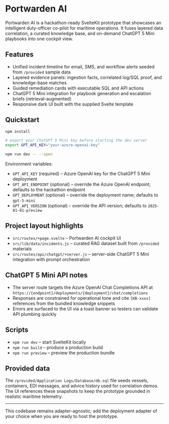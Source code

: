 # Portwarden AI

Portwarden AI is a hackathon-ready SvelteKit prototype that showcases an intelligent duty-officer co-pilot for maritime operations. It fuses layered data correlation, a curated knowledge base, and on-demand ChatGPT 5 Mini playbooks into one cockpit view.

## Features

- Unified incident timeline for email, SMS, and workflow alerts seeded from `/provided` sample data
- Layered evidence panels: ingestion facts, correlated log/SQL proof, and knowledge-base matches
- Guided remediation cards with executable SQL and API actions
- ChatGPT 5 Mini integration for playbook generation and escalation briefs (retrieval-augmented)
- Responsive dark UI built with the supplied Svelte template

## Quickstart

```sh
npm install

# export your ChatGPT 5 Mini key before starting the dev server
export GPT_API_KEY="your-azure-openai-key"

npm run dev -- --open
```

Environment variables:

- `GPT_API_KEY` (required) – Azure OpenAI key for the ChatGPT 5 Mini deployment
- `GPT_API_ENDPOINT` (optional) – override the Azure OpenAI endpoint; defaults to the hackathon endpoint
- `GPT_DEPLOYMENT` (optional) – override the deployment name; defaults to `gpt-5-mini`
- `GPT_API_VERSION` (optional) – override the API version; defaults to `2025-01-01-preview`

## Project layout highlights

- `src/routes/+page.svelte` – Portwarden AI cockpit UI
- `src/lib/data/incidents.js` – curated RAG dataset built from `/provided` materials
- `src/routes/api/chatgpt/+server.js` – server-side ChatGPT 5 Mini integration with prompt orchestration

## ChatGPT 5 Mini API notes

- The server route targets the Azure OpenAI Chat Completions API at `https://{endpoint}/deployments/{deployment}/chat/completions`
- Responses are constrained for operational tone and cite `[KB-xxxx]` references from the bundled knowledge snippets
- Errors are surfaced to the UI via a toast banner so testers can validate API plumbing quickly

## Scripts

- `npm run dev` – start SvelteKit locally
- `npm run build` – produce a production build
- `npm run preview` – preview the production bundle

## Provided data

The `/provided/Application Logs/Database/db.sql` file seeds vessels, containers, EDI messages, and advice history used for correlation demos. The UI references these snapshots to keep the prototype grounded in realistic maritime telemetry.

---

This codebase remains adapter-agnostic; add the deployment adapter of your choice when you are ready to host the prototype.
